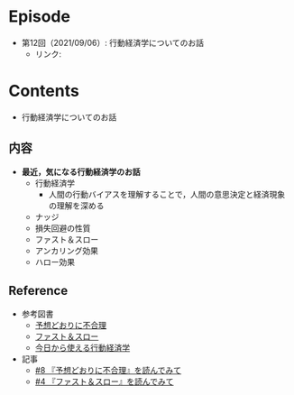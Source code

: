 # Episode
- 第12回（2021/09/06）: 行動経済学についてのお話
    - リンク:　

# Contents
- 行動経済学についてのお話

## 内容
- **最近，気になる行動経済学のお話**
  - 行動経済学
    - 人間の行動バイアスを理解することで，人間の意思決定と経済現象の理解を深める
  - ナッジ
  - 損失回避の性質
  - ファスト＆スロー
  - アンカリング効果
  - ハロー効果

## Reference
- 参考図書
  - [予想どおりに不合理](https://www.amazon.co.jp/dp/B00K1A75N4)
  - [ファスト＆スロー](https://www.amazon.co.jp/dp/B00ARDNMEQ)
  - [今日から使える行動経済学](https://www.amazon.co.jp/dp/4816366105)
- 記事
  - [#8 『予想どおりに不合理』を読んでみて](https://note.com/nvillage24/n/nb610217ae4bc)
  - [#4 『ファスト＆スロー』を読んでみて](https://note.com/nvillage24/n/n1b39361bc059)